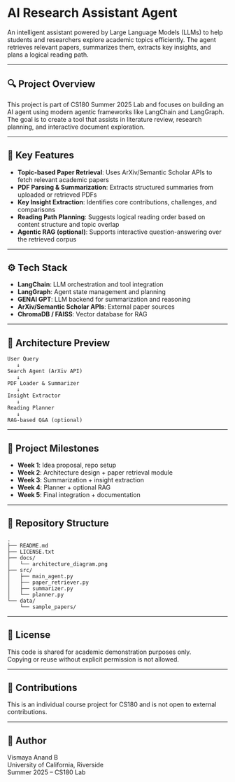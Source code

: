 # AI Research Assistant Agent

An intelligent assistant powered by Large Language Models (LLMs) to help students and researchers explore academic topics efficiently. The agent retrieves relevant papers, summarizes them, extracts key insights, and plans a logical reading path.

---

## 🔍 Project Overview

This project is part of CS180 Summer 2025 Lab and focuses on building an AI agent using modern agentic frameworks like LangChain and LangGraph. The goal is to create a tool that assists in literature review, research planning, and interactive document exploration.

---

## 🧠 Key Features

- **Topic-based Paper Retrieval**: Uses ArXiv/Semantic Scholar APIs to fetch relevant academic papers
- **PDF Parsing & Summarization**: Extracts structured summaries from uploaded or retrieved PDFs
- **Key Insight Extraction**: Identifies core contributions, challenges, and comparisons
- **Reading Path Planning**: Suggests logical reading order based on content structure and topic overlap
- **Agentic RAG (optional)**: Supports interactive question-answering over the retrieved corpus

---

## ⚙️ Tech Stack

- **LangChain**: LLM orchestration and tool integration
- **LangGraph**: Agent state management and planning
- **GENAI GPT**: LLM backend for summarization and reasoning
- **ArXiv/Semantic Scholar APIs**: External paper sources
- **ChromaDB / FAISS**: Vector database for RAG

---

## 🧩 Architecture Preview

```
User Query
   ↓
Search Agent (ArXiv API)
   ↓
PDF Loader & Summarizer
   ↓
Insight Extractor
   ↓
Reading Planner
   ↓
RAG-based Q&A (optional)
```

---

## 🚧 Project Milestones

- **Week 1**: Idea proposal, repo setup
- **Week 2**: Architecture design + paper retrieval module
- **Week 3**: Summarization + insight extraction
- **Week 4**: Planner + optional RAG
- **Week 5**: Final integration + documentation

---

## 📁 Repository Structure

```
.
├── README.md
├── LICENSE.txt
├── docs/
│   └── architecture_diagram.png
├── src/
│   ├── main_agent.py
│   ├── paper_retriever.py
│   ├── summarizer.py
│   └── planner.py
└── data/
    └── sample_papers/
```

---

## 📜 License

This code is shared for academic demonstration purposes only.  
Copying or reuse without explicit permission is not allowed.

---

## 🤝 Contributions

This is an individual course project for CS180 and is not open to external contributions.

---

## 👤 Author

Vismaya Anand B  
University of California, Riverside  
Summer 2025 – CS180 Lab
